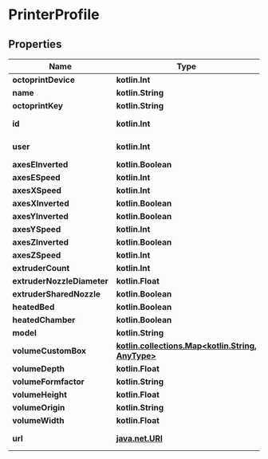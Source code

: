 
# PrinterProfile

## Properties
Name | Type | Description | Notes
------------ | ------------- | ------------- | -------------
**octoprintDevice** | **kotlin.Int** |  | 
**name** | **kotlin.String** |  | 
**octoprintKey** | **kotlin.String** |  | 
**id** | **kotlin.Int** |  |  [optional] [readonly]
**user** | **kotlin.Int** |  |  [optional] [readonly]
**axesEInverted** | **kotlin.Boolean** |  |  [optional]
**axesESpeed** | **kotlin.Int** |  |  [optional]
**axesXSpeed** | **kotlin.Int** |  |  [optional]
**axesXInverted** | **kotlin.Boolean** |  |  [optional]
**axesYInverted** | **kotlin.Boolean** |  |  [optional]
**axesYSpeed** | **kotlin.Int** |  |  [optional]
**axesZInverted** | **kotlin.Boolean** |  |  [optional]
**axesZSpeed** | **kotlin.Int** |  |  [optional]
**extruderCount** | **kotlin.Int** |  |  [optional]
**extruderNozzleDiameter** | **kotlin.Float** |  |  [optional]
**extruderSharedNozzle** | **kotlin.Boolean** |  |  [optional]
**heatedBed** | **kotlin.Boolean** |  |  [optional]
**heatedChamber** | **kotlin.Boolean** |  |  [optional]
**model** | **kotlin.String** |  |  [optional]
**volumeCustomBox** | [**kotlin.collections.Map&lt;kotlin.String, AnyType&gt;**](AnyType.md) |  |  [optional]
**volumeDepth** | **kotlin.Float** |  |  [optional]
**volumeFormfactor** | **kotlin.String** |  |  [optional]
**volumeHeight** | **kotlin.Float** |  |  [optional]
**volumeOrigin** | **kotlin.String** |  |  [optional]
**volumeWidth** | **kotlin.Float** |  |  [optional]
**url** | [**java.net.URI**](java.net.URI.md) |  |  [optional] [readonly]



